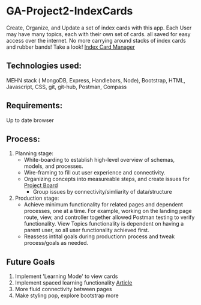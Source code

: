 # GA-Project2-IndexCards

  Create, Organize, and Update a set of index cards with this app. Each User may have many topics, each with their own set of cards. all saved for easy access over the internet. No more carrying around stacks of index cards and rubber bands!
Take a look! [Index Card Manager](https://ancient-dusk-58501.herokuapp.com/)

## Technologies used:
  MEHN stack ( MongoDB, Express, Handlebars, Node), Bootstrap, HTML, Javascript, CSS, git, git-hub, Postman, Compass

## Requirements:
  Up to date browser

## Process:
1. Planning stage:
    * White-boarding to establish high-level overview of schemas, models, and processes.
    * Wire-framing to fill out user experience and connectivity.
    * Organizing concepts into measureable steps, and create issues for [Project Board](https://github.com/SladeInSeat/GA-Project2-IndexCards/projects/1)
      * Group issues by connectivity/simliarity of data/structure
1. Production stage:
    * Achieve minimum functionality for related pages and dependent processes, one at a time.  For example, working on the landing page route, view, and controller together allowed Postman testing to verify functionality. View Topics functionality is dependent on having a parent user, so all user functionality achieved first.
    * Reassess intital goals during productionn process and tweak process/goals as needed.
 

## Future Goals
1. Implement 'Learning Mode' to view cards
1. Implement spaced learning functionality [Article](https://medium.com/@CENTURYTech/what-is-spaced-learning-and-why-does-it-matter-7d2ecf2f0382)
1. More fluid connectivity between pages
1. Make styling pop, explore bootstrap more

